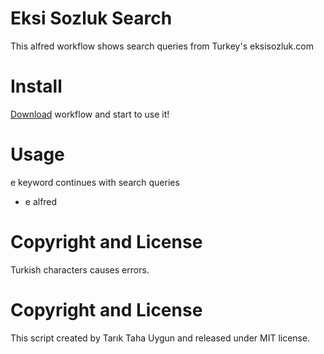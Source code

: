 # Eksi Sozluk Search
This alfred workflow shows search queries from Turkey's eksisozluk.com 

# Install
[Download](https://github.com/ttuygun/) workflow and start to use it!

# Usage
e keyword continues with search queries
* e alfred

# Copyright and License
Turkish characters causes errors. 

# Copyright and License
This script created by Tarık Taha Uygun and released under MIT license.
